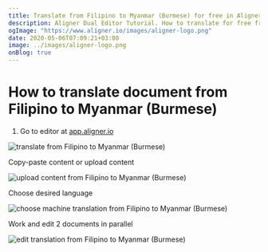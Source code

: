 ```yaml
---
title: Translate from Filipino to Myanmar (Burmese) for free in Aligner Editor
description: Aligner Dual Editor Tutorial. How to translate for free from Filipino to Myanmar (Burmese). Aligner is multilingual document management platform. 
ogImage: "https://www.aligner.io/images/aligner-logo.png"
date: 2020-05-06T07:09:21+03:00
image: ../images/aligner-logo.png
onBlog: true
---
```


# How to translate document from Filipino to Myanmar (Burmese)

1. Go to editor at [app.aligner.io](https://app.aligner.io "Aligner App web page")

![translate from Filipino to Myanmar (Burmese)](../aligner-blank-editor.png "translate from Filipino to Myanmar (Burmese)")

Copy-paste content or upload content

![upload content from Filipino to Myanmar (Burmese)](../aligner-uploaded-document.png "upload content from Filipino to Myanmar (Burmese)")

Choose desired language

![choose machine translation from Filipino to Myanmar (Burmese)](../aligner-language-dropdown.png "choose machine translation from Filipino to Myanmar (Burmese)")

Work and edit 2 documents in parallel

![edit translation from Filipino to Myanmar (Burmese)](../aligner-double-sitded-editor.png "edit translation from Filipino to Myanmar (Burmese)")

